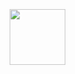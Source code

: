 <div id="header" align="center">
  <img src="https://giphy.com/embed/5WILqPq29TyIkVCSej"  width="100"/>
</div>
